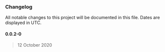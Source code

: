 ### Changelog

All notable changes to this project will be documented in this file. Dates are displayed in UTC.

#### 0.0.2-0

> 12 October 2020
